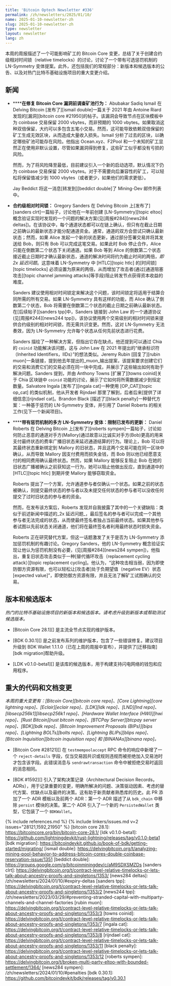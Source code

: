 ```yaml
---
title: 'Bitcoin Optech Newsletter #336'
permalink: /zh/newsletters/2025/01/10/
name: 2025-01-10-newsletter-zh
slug: 2025-01-10-newsletter-zh
type: newsletter
layout: newsletter
lang: zh
---
```

本周的周报描述了一个可能影响矿工的 Bitcoin Core 变更，总结了关于创建合约级相对时间锁（relative timelocks）的讨论，讨论了一个带有可选惩罚机制的 LN-Symmetry 变体提案。此外，还包括我们的常规部分：新版本和候选版本的公告、以及对热门比特币基础设施项目的重大变更介绍。

## 新闻

- **<!--investigating-pool-behavior-before-before-a-bitcoin-core-bug-->****在修复 Bitcoin Core 漏洞前调查矿池行为：**
  Abubakar Sadiq Ismail 在 Delving Bitcoin [发布了][ismail double]一篇关于 2021 年由 Antoine Riard 发现的[漏洞][bitcoin core #21950]的帖子。该漏洞会导致节点在区块模板中为 coinbase 交易保留 2000 vbytes，而非预期的 1000 vbytes。如果取消这种双倍保留，大约可以多包含五笔小交易。然而，这可能导致依赖双倍保留的矿工生成无效区块，从而造成大量收入损失。Ismail 分析了过去的区块，以确定哪些矿池可能存在风险。他指出 Ocean.xyz、F2Pool 和一个未知的矿工显然正在使用非默认设置，尽管如果漏洞得到修复，这些矿工似乎都没有亏损的风险。

  然而，为了将风险降至最低，目前建议引入一个新的启动选项，默认情况下仍为 coinbase 交易保留 2000 vbytes。对于不需要向后兼容性的矿工，可以轻松将保留值减少到 1000 vbytes（或者更少，如果他们的需求更低）。

  Jay Beddict 将这一消息[转发到][beddict double]了 Mining-Dev 邮件列表中。

- **<!--contract-level-relative-timelocks-->合约级相对时间锁：** Gregory Sanders 在 Delving Bitcoin 上[发布了][sanders clrt]一篇帖子，讨论他在一年前创建 [LN-Symmetry][topic eltoo]概念验证实现时发现的一个问题的解决方案(见[周报#284][news284 deltas])。在该协议中，每个通道状态都可以在链上确认，但只有在截止日期之前确认的最新状态才能分配通道资金。通常，通道的双方会尝试只确认最新状态；然而，如果 Alice 发起一个新的状态更新，通过部分签署交易并将其发送给 Bob，则只有 Bob 可以完成这笔交易。如果此时 Bob 停止合作，Alice 只能在倒数第二个状态下关闭通道。如果 Bob 等到 Alice 的倒数第二个状态接近截止日期时才确认最新状态，通道的解决时间将约为截止时间的两倍，_即 2x 延迟问题_。这意味着 LN-Symmetry 中 [HTLC][topic htlc] 的[时间锁][topic timelocks] 必须设置为原来的两倍，从而增加了攻击者(通过[通道阻塞攻击][topic channel jamming attacks]等手段)阻止转发节点获得资本收益的难度。

  Sanders 建议使用相对时间锁定来解决这个问题，该时间锁定将适用于结算合同所需的所有交易。如果 LN-Symmetry 具有这样的功能，而 Alice 确认了倒数第二个状态，Bob 将需要在倒数第二个状态的截止日期之前确认最新状态。在[后续帖子][sanders tpp]中，Sanders 链接到 John Law 的一个通道协议(见[周报#244][news244 tpp])，该协议使用两个交易级别的相对时间锁来提供合约级别的相对时间锁，而无需共识变更。然而，这对 LN-Symmetry 无法奏效，因为 LN-Symmetry 允许每个状态从任何先前状态进行花费。

  Sanders 描绘了一种解决方案，但指出它存在缺点。他还提到可以通过 Chia 的 `coinid` 功能解决该问题，这与 John Law 在 2021 年提出的“继承标识符（Inherited Identifiers，IIDs）”的想法类似。Jeremy Rubin [回复了][rubin muon]一条链接，提到他去年提出的_muon_输出提案，该提案要求创建它们的交易和消费它们的交易必须在同一块中完成，并展示了这些输出如何有助于解决问题。Sanders 提到，并由 Anthony Towns [扩展了][towns coinid]关于 Chia 区块链中 `coinid` 功能的讨论，展示了它如何将所需数据减少到恒定数量。Salvatore Ingala [发布了][ingala cat]一种使用 [OP_CAT][topic op_cat] 的类似机制，他从开发者 Rijndael 那里了解到，后者后来[提供了详细信息][rijndael cat]。Brandon Black [描述了][black penalty]一种替代方案：一种基于惩罚的 LN-Symmetry 变体，并引用了 Daniel Roberts 的相关工作(见下一个新闻项目)。

- **<!--multiparty-ln-symmetry-variant-with-penalties-for-limiting-published-update-->****带有惩罚机制的多方 LN-Symmetry 变体：限制已发布的更新：**
  Daniel Roberts 在 Delving Bitcoin 上[发布了][roberts sympen]一篇帖子，讨论如何防止恶意的通道对手方(Mallory)通过故意以比诚实对手方(Bob)更高的用来支付最终状态的费率广播旧状态来延迟通道结算的行为。理论上，Bob 可以将其最终状态重新绑定到 Mallory 的旧状态，并且这两个交易可能在同一区块中确认，从而导致 Mallory 因支付费用而损失金钱，而 Bob 则以他已经愿意支付的相同费用确认最终状态。然而，如果 Mallory 能够反复阻止 Bob 在她的旧状态广播被确认之前获知这一行为，她可以阻止他做出反应，直到通道中的 [HTLC][topic htlc] 到期并使 Mallory 能够窃取资金。

  Roberts 提出了一个方案，允许通道参与者仅确认一个状态。如果之前的状态被确认，则提交最终状态的参与者以及未提交任何状态的参与者可以没收任何提交了过时旧状态的参与者的资金。

  然而，在发布该方案后，Roberts 发现并自我披露了其中的一个关键缺陷：类似于前述新闻中描述的_2x 延迟问题_，最后签名的参与者可以完成一个其他参与者无法完成的状态，从而使最终签名者独占当前最终状态。如果其他参与者试图以先前状态关闭通道，他们将在最终签名者利用最终状态时损失资金。

  Roberts 正在研究替代方案，但这一话题激发了关于是否为 LN-Symmetry 添加惩罚机制的有趣讨论。Gregory Sanders，他的 LN-Symmetry 概念验证实现让他认为惩罚机制没有必要，(见[周报#284][news284 sympen])，他指出，重复旧状态攻击类似于一种[替代循环攻击（replacement cycling attack）][topic replacement cycling]。他认为，“这种攻击相当弱，因为即使防御方资源有限，也可以轻松让[攻击者]处于负期望值（negative EV）状态[expected value]”，即使防御方资源有限，并且无法了解矿工试图确认的交易。

## 版本和候选版本

_热门的比特币基础设施项目的新版本和候选版本。请考虑升级到新版本或帮助测试候选版本。_

- [Bitcoin Core 28.1][] 是主流全节点实现的维护版本。

- [BDK 0.30.1][] 是之前发布系列的维护版本，包含了一些错误修复。建议项目升级到 BDK Wallet 1.1.1.0（已在上周的周报中宣布），并提供了[迁移指南][bdk migration]帮助升级。

- [LDK v0.1.0-beta1][] 是该库的候选版本，用于构建支持闪电网络的钱包和应用程序。


## 重大的代码和文档变更

_本周的重大变更有：[Bitcoin Core][bitcoin core repo]、[Core Lightning][core lightning repo]、[Eclair][eclair repo]、[LDK][ldk repo]、[LND][lnd repo]、[libsecp256k1][libsecp256k1 repo]、[Hardware Wallet Interface (HWI)][hwi repo]、[Rust Bitcoin][rust bitcoin repo]、[BTCPay Server][btcpay server repo]、[BDK][bdk repo]、[Bitcoin Improvement Proposals (BIPs)][bips repo]、[Lightning BOLTs][bolts repo]、[Lightning BLIPs][blips repo]、[Bitcoin Inquisition][bitcoin inquisition repo] 和 [BINANAs][binana repo]。_

- [Bitcoin Core #28121][] 在 `testmempoolaccept` RPC 命令的响应中新增了一个 `reject-details` 字段，仅当交易因共识或规则违规而被拒绝加入交易池时才包含该字段。此错误消息与 `sendrawtransaction` 命令中被拒绝交易时返回的消息相同。

- [BDK #1592][] 引入了架构决策记录（Architectural Decision Records，ADRs），用于记录重要的变更，明确所解决的问题、决策驱动因素、考虑的替代方案、优缺点以及最终的决策。这有助于新贡献者熟悉库的历史。此 PR 添加了一个 ADR 模板以及前两个 ADR：第一个 ADR 描述了从 `bdk_chain` 中移除 `persist` 模块的决策。第二个 ADR 引入了一个新的 `PersistedWallet` 类型，它包装了一个 `BDKWallet`。

{% include references.md %}
{% include linkers/issues.md v=2 issues="28121,1592,21950" %}
[bitcoin core 28.1]: https://bitcoincore.org/bin/bitcoin-core-28.1/
[ldk v0.1.0-beta1]: https://github.com/lightningdevkit/rust-lightning/releases/tag/v0.1.0-beta1
[bdk migration]: https://bitcoindevkit.github.io/book-of-bdk/getting-started/migrating/
[ismail double]: https://delvingbitcoin.org/t/analyzing-mining-pool-behavior-to-address-bitcoin-cores-double-coinbase-reservation-issue/1351
[beddict double]: https://groups.google.com/g/bitcoinminingdev/c/aM9SDXSMZDs
[sanders clrt]: https://delvingbitcoin.org/t/contract-level-relative-timelocks-or-lets-talk-about-ancestry-proofs-and-singletons/1353/
[news284 deltas]: /zh/newsletters/2024/01/10/#expiry-deltas
[sanders tpp]: https://delvingbitcoin.org/t/contract-level-relative-timelocks-or-lets-talk-about-ancestry-proofs-and-singletons/1353/2
[news244 tpp]: /zh/newsletters/2023/03/29/#preventing-stranded-capital-with-multiparty-channels-and-channel-factories
[rubin muon]: https://delvingbitcoin.org/t/contract-level-relative-timelocks-or-lets-talk-about-ancestry-proofs-and-singletons/1353/3
[towns coinid]: https://delvingbitcoin.org/t/contract-level-relative-timelocks-or-lets-talk-about-ancestry-proofs-and-singletons/1353/7
[ingala cat]: https://delvingbitcoin.org/t/contract-level-relative-timelocks-or-lets-talk-about-ancestry-proofs-and-singletons/1353/8
[rijndael cat]: https://delvingbitcoin.org/t/contract-level-relative-timelocks-or-lets-talk-about-ancestry-proofs-and-singletons/1353/11
[black penalty]: https://delvingbitcoin.org/t/contract-level-relative-timelocks-or-lets-talk-about-ancestry-proofs-and-singletons/1353/12
[roberts sympen]: https://delvingbitcoin.org/t/broken-multi-party-eltoo-with-bounded-settlement/1364/
[news284 sympen]: /zh/newsletters/2024/01/10/#penalties
[bdk 0.30.1]: https://github.com/bitcoindevkit/bdk/releases/tag/v0.30.1

